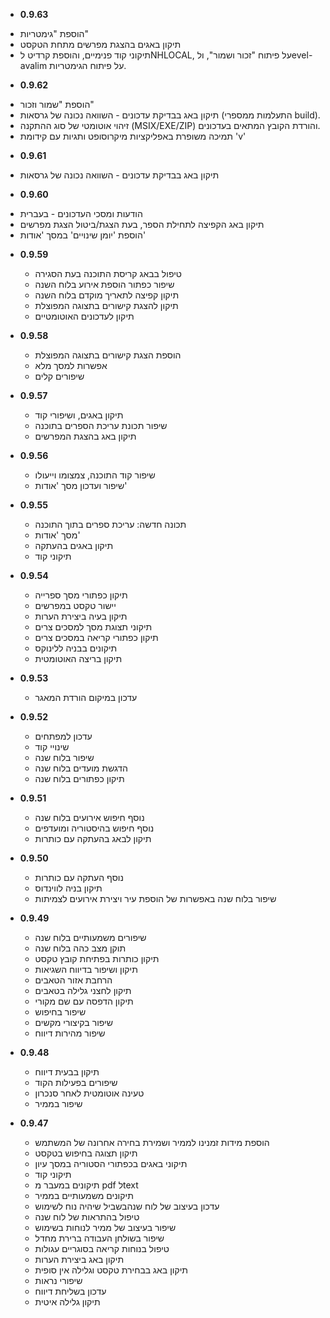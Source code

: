 * **0.9.63**

 - הוספת "גימטריות"
 - תיקון באגים בהצגת מפרשים מתחת הטקסט
 - תיקוני קוד פנימיים, והוספת קרדיט לNHLOCAL, על פיתוח "זכור ושמור", ולevel-avalim על פיתוח הגימטריות.

* **0.9.62**
 - הוספת "שמור וזכור"
 - תיקון באג בבדיקת עדכונים - השוואה נכונה של גרסאות (התעלמות ממספרי build).
 - זיהוי אוטומטי של סוג ההתקנה (MSIX/EXE/ZIP) והורדת הקובץ המתאים בעדכונים.
 - תמיכה משופרת באפליקציות מיקרוסופט ותגיות עם קידומת 'v'

* **0.9.61**
 - תיקון באג בבדיקת עדכונים - השוואה נכונה של גרסאות 

* **0.9.60**
 - הודעות ומסכי העדכונים - בעברית
 - תיקון באג הקפיצה לתחילת הספר, בעת הצגת/ביטול הצגת מפרשים
 - הוספת 'יומן שינויים' במסך 'אודות'

* **0.9.59**
  - טיפול בבאג קריסת התוכנה בעת הסגירה
  - שיפור כפתור הוספת אירוע בלוח השנה
  - תיקון קפיצה לתאריך מוקדם בלוח השנה
  - תיקון להצגת קישורים בתצוגה המפוצלת
  - תיקון לעדכונים האוטומטיים

* **0.9.58**
  - הוספת הצגת קישורים בתצוגה המפוצלת
  - אפשרות למסך מלא
  - שיפורים קלים

* **0.9.57**
  - תיקון באגים, ושיפורי קוד
  - שיפור תכונת עריכת הספרים בתוכנה
  - תיקון באג בהצגת המפרשים

* **0.9.56**
  - שיפור קוד התוכנה, צמצומו וייעולו
  - שיפור ועדכון מסך 'אודות'

* **0.9.55**
  - תכונה חדשה: עריכת ספרים בתוך התוכנה
  - מסך 'אודות'
  - תיקון באגים בהעתקה
  - תיקוני קוד

* **0.9.54**
  - תיקון כפתורי מסך ספרייה
  - יישור טקסט במפרשים
  - תיקון בעיה ביצירת הערות
  - תיקוני תצוגת מסך למסכים צרים
  - תיקון כפתורי קריאה במסכים צרים
  - תיקונים בבניה ללינוקס
  - תיקון בריצה האוטומטית

* **0.9.53**
  - עדכון במיקום הורדת המאגר

* **0.9.52**
  - עדכון למפתחים
  - שינויי קוד
  - שיפור בלוח שנה
  - הדגשת מועדים בלוח שנה
  - תיקון כפתורים בלוח שנה

* **0.9.51**
  - נוסף חיפוש אירועים בלוח שנה
  - נוסף חיפוש בהיסטוריה ומועדפים
  - תיקון לבאג בהעתקה עם כותרות

* **0.9.50**
  - נוסף העתקה עם כותרות
  - תיקון בניה לווינדוס
  - שיפור בלוח שנה באפשרות של הוספת עיר ויצירת אירועים לצמיתות

* **0.9.49**
  - שיפורים משמעותיים בלוח שנה
  - תוקן מצב כהה בלוח שנה
  - תיקון כותרות בפתיחת קובץ טקסט
  - תיקון ושיפור בדיווח השגיאות
  - הרחבת אזור הטאבים
  - תיקון לחצני גלילה בטאבים
  - תיקון הדפסה עם שם מקורי
  - שיפור בחיפוש
  - שיפור בקיצורי מקשים
  - שיפור מהירות דיווח

* **0.9.48**
  - תיקון בבעית דיווח 
  - שיפורים בפעילות הקוד 
  - טעינה אוטומטית לאחר סנכרון
  - שיפור בממיר

* **0.9.47**
  - הוספת מידות זמנינו לממיר ושמירת בחירה אחרונה של המשתמש
  - תיקון תצוגה בחיפוש בטקסט
  - תיקוני באגים בכפתורי הסטוריה במסך עיון
  - תיקוני קוד
  - תיקונים במעבר מ pdf לtext
  - תיקונים משמעותיים בממיר
  - עדכון בעיצוב של לוח שנהבשביל שיהיה נוח לשימוש
  - טיפול בהתראות של לוח שנה
  - שיפור בעיצוב של ממיר לנוחות בשימוש
  - שיפור בשולחן העבודה ברירת מחדל
  - טיפול בנוחות קריאה בסוגריים עגולות
  - תיקון באג ביצירת הערות
  - תיקון באג בבחירת טקסט וגלילה אין סופית
  - שיפורי נראות
  - עדכון בשליחת דיווח 
  - תיקון גלילה איטית
